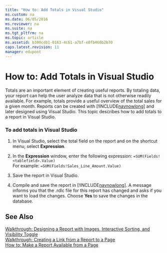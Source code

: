 ```yaml
---
title: "How to: Add Totals in Visual Studio"
ms.custom: na
ms.date: 06/05/2016
ms.reviewer: na
ms.suite: na
ms.tgt_pltfrm: na
ms.topic: article
ms.assetid: b300cdb1-0163-4c61-a7bf-e0fb460b2b70
caps.latest.revision: 11
manager: edupont
---
```

# How to: Add Totals in Visual Studio
Totals are an important element of creating useful reports. By totaling data, your report can help the user analyze data that is not otherwise readily available. For example, totals provide a useful overview of the total sales for a given month. Reports can be created with [!INCLUDE[navnowlong](includes/navnowlong_md.md)] and later designed using Visual Studio. This topic describes how to add totals to a report in Visual Studio.  
  
### To add totals in Visual Studio  
  
1.  In Visual Studio, select the total field on the report and on the shortcut menu, select **Expression**.  
  
2.  In the **Expression** window, enter the following expression: `=SUM(Fields!<tablefield>.Value)`  
    For example: `=SUM(Fields!Sales_Line_Amount.Value)`  
  
3.  Save the report in Visual Studio.  
  
4.  Compile and save the report in [!INCLUDE[navnowlong](includes/navnowlong_md.md)]. A message informs you that the .rdlc file for this report has changed and asks if you want to load the changes. Choose **Yes** to save the changes in the database.  
  
## See Also  
 [Walkthrough: Designing a Report with Images, Interactive Sorting, and Visibility Toggle](../Topic/Walkthrough:%20Designing%20a%20Report%20with%20Images,%20Interactive%20Sorting,%20and%20Visibility%20Toggle.md)   
 [Walkthrough: Creating a Link from a Report to a Page](../Topic/Walkthrough:%20Creating%20a%20Link%20from%20a%20Report%20to%20a%20Page.md)   
 [How to: Make a Report Available from a Page](../Topic/How%20to:%20Make%20a%20Report%20Available%20from%20a%20Page.md)